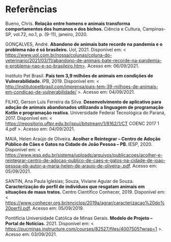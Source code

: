 # Referências
Bueno, Chris. <b> Relação entre homens e animais transforma comportamentos dos humanos e dos bichos. </b> Ciência e Cultura, Campinas-SP, vol.72, no.1, p. (9-11), janeiro, 2020.

GONÇALVES, André. <b> Abandono de animais bate recorde na pandemia e o problema não é só brasileiro. </b> Uol, 2021. Disponível em: < https://www.uol.com.br/nossa/colunas/coluna-do-veterinario/2021/03/11/abandono-de-animais-bate-recorde-na-pandemia-e-problema-nao-e-so-brasileiro.htm>. Acesso em: 06/09/2021.

Instituto Pet Brasil. <b> País tem 3,9 milhões de animais em condições de Vulnerabilidade. </b> IPB, 2019. Disponível em: < http://institutopetbrasil.com/imprensa/pais-tem-39-milhoes-de-animais-em-condicao-de-vulnerabilidade/ >. Acesso em: 04/09/2021.

FILHO, Gerson Luis Ferreira da Silva. <b> Desenvolvimento de aplicativo para adoção de animais abandonados utilizando a linguagem de programação Kotlin e programação reativa. </b> Universidade Federal Tecnológica do Paraná, 2017. Disponível em: < https://repositorio.uftpr.edu.br/jspui/bitstream/1/8162/1/CT COENC 2017 1 4.pdf >. Acesso em: 04/09/2021.

MAIA, Helen Araújo de Oliveira. <b> Acolher e Reintegrar – Centro de Adoção Público de Cães e Gatos na Cidade de João Pessoa – PB. </b> IESP, 2020. Disponível em: <
https://www.iesp.edu.br/sistema/uploads/arquivos/publicacoes/acolher-e-reintegrar-centro-de-adocao-publico-de-caes-e-gatos-na-cidade-de-joao-pessoa-pb-autor-a-maria-helen-de-araujo-de-oliveira-.pdf. Acesso em: 05/09/2021. 

SANTIN, Ana Paula Iglesias; Souza, Viviane Aguiar de Souza. <b> Caracterização do perfil de indivíduos que resgatam animais em situações de maus tratos. </b> Centro Científico Conhecer, 2019. Disponível em:< https://www.conhecer.org.br/enciclop/2019a/agrar/caracterizacao%20do%20perfil.pdf. Acesso em: 05/09/2019.

Pontifícia Universidade Católica de Minas Gerais. <b> Modelo de Projeto – Portal de Notícias. </b>  2021. Disponível em: < https://pucminas.instructure.com/courses/82527/files/4007505?wrap=1 >. Acesso em: 03/09/2021.

